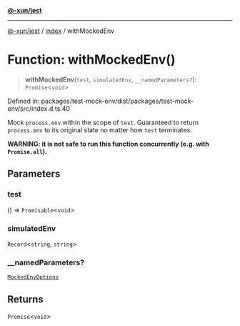 [**@-xun/jest**](../../README.md)

***

[@-xun/jest](../../README.md) / [index](../README.md) / withMockedEnv

# Function: withMockedEnv()

> **withMockedEnv**(`test`, `simulatedEnv`, `__namedParameters?`): `Promise`\<`void`\>

Defined in: packages/test-mock-env/dist/packages/test-mock-env/src/index.d.ts:40

Mock `process.env` within the scope of `test`. Guaranteed to return
`process.env` to its original state no matter how `test` terminates.

**WARNING: it is not safe to run this function concurrently (e.g. with
`Promise.all`).**

## Parameters

### test

() => `Promisable`\<`void`\>

### simulatedEnv

`Record`\<`string`, `string`\>

### \_\_namedParameters?

[`MockedEnvOptions`](../type-aliases/MockedEnvOptions.md)

## Returns

`Promise`\<`void`\>
